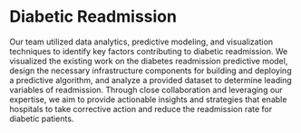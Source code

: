 # Diabetic Readmission
 Our team utilized data analytics, predictive modeling, and visualization techniques to identify key factors contributing to diabetic readmission. We visualized the existing work on the diabetes readmission predictive model, design the necessary infrastructure components for building and deploying a predictive algorithm, and analyze a provided dataset to determine leading variables of readmission. Through close collaboration and leveraging our expertise, we aim to provide actionable insights and strategies that enable hospitals to take corrective action and reduce the readmission rate for diabetic patients.
